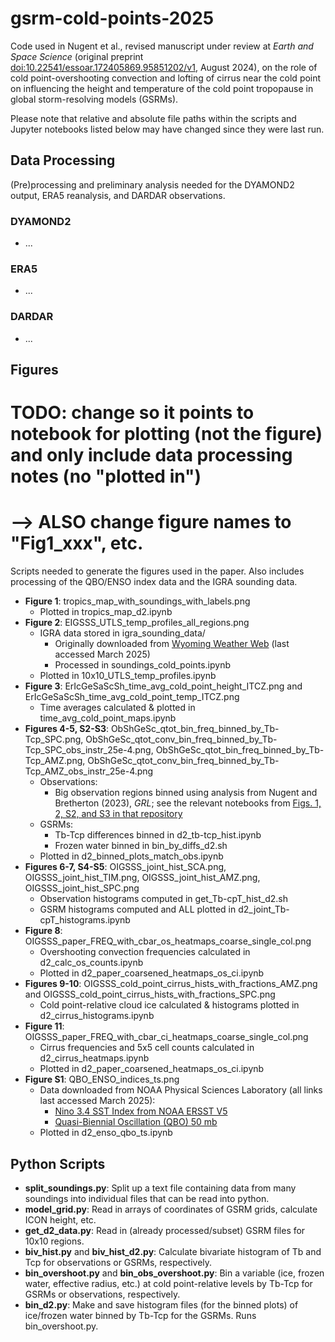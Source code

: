 # gsrm-cold-points-2025
Code used in Nugent et al., revised manuscript under review at _Earth and Space Science_ (original preprint [doi:10.22541/essoar.172405869.95851202/v1](https://doi.org/10.22541/essoar.172405869.95851202/v1), August 2024), on the role of cold point-overshooting convection and lofting of cirrus near the cold point on influencing the height and temperature of the cold point tropopause in global storm-resolving models (GSRMs). 

Please note that relative and absolute file paths within the scripts and Jupyter notebooks listed below may have changed since they were last run. 

## Data Processing
(Pre)processing and preliminary analysis needed for the DYAMOND2 output, ERA5 reanalysis, and DARDAR observations.
### DYAMOND2
* ...
### ERA5
* ...
### DARDAR
* ...

## Figures
# TODO: change so it points to notebook for plotting (not the figure) and only include data processing notes (no "plotted in")
# --> ALSO change figure names to "Fig1_xxx", etc.
Scripts needed to generate the figures used in the paper. Also includes processing of the QBO/ENSO index data and the IGRA sounding data.
* **Figure 1**: tropics_map_with_soundings_with_labels.png
	* Plotted in tropics_map_d2.ipynb
* **Figure 2**: EIGSSS_UTLS_temp_profiles_all_regions.png
	* IGRA data stored in igra_sounding_data/
		* Originally downloaded from [Wyoming Weather Web](https://weather.uwyo.edu/upperair/sounding.html) (last accessed March 2025)
		* Processed in soundings_cold_points.ipynb
	* Plotted in 10x10_UTLS_temp_profiles.ipynb
* **Figure 3**: ErIcGeSaScSh_time_avg_cold_point_height_ITCZ.png and ErIcGeSaScSh_time_avg_cold_point_temp_ITCZ.png
	* Time averages calculated & plotted in time_avg_cold_point_maps.ipynb
* **Figures 4-5, S2-S3**: ObShGeSc_qtot_bin_freq_binned_by_Tb-Tcp_SPC.png, ObShGeSc_qtot_conv_bin_freq_binned_by_Tb-Tcp_SPC_obs_instr_25e-4.png, ObShGeSc_qtot_bin_freq_binned_by_Tb-Tcp_AMZ.png, ObShGeSc_qtot_conv_bin_freq_binned_by_Tb-Tcp_AMZ_obs_instr_25e-4.png
	* Observations: 
		* Big observation regions binned using analysis from Nugent and Bretherton (2023), *GRL*; see the relevant notebooks from [Figs. 1, 2, S2, and S3 in that repository](https://github.com/jacnugent/tropical-conv-os-2023/tree/main?tab=readme-ov-file#figures-1-2-s2-and-s3)
	* GSRMs:
		* Tb-Tcp differences binned in d2_tb-tcp_hist.ipynb
		* Frozen water binned in bin_by_diffs_d2.sh
	* Plotted in d2_binned_plots_match_obs.ipynb
* **Figures 6-7, S4-S5**: OIGSSS_joint_hist_SCA.png, OIGSSS_joint_hist_TIM.png, OIGSSS_joint_hist_AMZ.png, OIGSSS_joint_hist_SPC.png
	* Observation histograms computed in get_Tb-cpT_hist_d2.sh 
	* GSRM histograms computed and ALL plotted in d2_joint_Tb-cpT_histograms.ipynb
* **Figure 8**: OIGSSS_paper_FREQ_with_cbar_os_heatmaps_coarse_single_col.png
	* Overshooting convection frequencies calculated in d2_calc_os_counts.ipynb
	* Plotted in d2_paper_coarsened_heatmaps_os_ci.ipynb
* **Figures 9-10**: OIGSSS_cold_point_cirrus_hists_with_fractions_AMZ.png and OIGSSS_cold_point_cirrus_hists_with_fractions_SPC.png
	* Cold point-relative cloud ice calculated & histograms plotted in d2_cirrus_histograms.ipynb
* **Figure 11**: OIGSSS_paper_FREQ_with_cbar_ci_heatmaps_coarse_single_col.png
	* Cirrus frequencies and 5x5 cell counts calculated in d2_cirrus_heatmaps.ipynb
	* Plotted in d2_paper_coarsened_heatmaps_os_ci.ipynb
*  **Figure S1**: QBO_ENSO_indices_ts.png
	* Data downloaded from NOAA Physical Sciences Laboratory (all links last accessed March 2025): 
		* [Nino 3.4 SST Index from NOAA ERSST V5](https://psl.noaa.gov/data/timeseries/month/DS/Nino34_CPC/)
		* [Quasi-Biennial Oscillation (QBO) 50 mb](https://psl.noaa.gov/data/timeseries/month/DS/QBO50/)
	* Plotted in d2_enso_qbo_ts.ipynb

## Python Scripts
* **split_soundings.py**: Split up a text file containing data from many soundings into individual files that can be read into python.
* **model_grid.py**: Read in arrays of coordinates of GSRM grids, calculate ICON height, etc.
* **get_d2_data.py**: Read in (already processed/subset) GSRM files for 10x10 regions.
* **biv_hist.py** and **biv_hist_d2.py**: Calculate bivariate histogram of Tb and Tcp for observations or GSRMs, respectively.
* **bin_overshoot.py** and **bin_obs_overshoot.py**: Bin a variable (ice, frozen water, effective radius, etc.) at cold point-relative levels by Tb-Tcp for GSRMs or observations, respectively.
* **bin_d2.py**: Make and save histogram files (for the binned plots) of ice/frozen water binned by Tb-Tcp for the GSRMs. Runs bin_overshoot.py.
